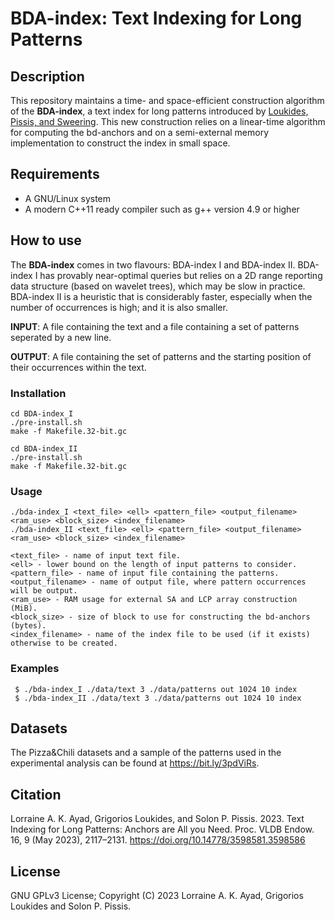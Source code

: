 BDA-index: Text Indexing for Long Patterns
===

Description
-----------

This repository maintains a time- and space-efficient construction algorithm of the <b>BDA-index</b>, a text index for long patterns introduced by [Loukides, Pissis, and Sweering](https://doi.org/10.1109/TKDE.2022.3231780).
This new construction relies on a linear-time algorithm for computing the bd-anchors and on a semi-external memory implementation to
construct the index in small space.

Requirements
-----------
* A GNU/Linux system
* A modern C++11 ready compiler such as g++ version 4.9 or higher

How to use
----------

The <b>BDA-index</b> comes in two flavours: BDA-index I and BDA-index II. BDA-index I has provably near-optimal queries but relies on a 2D range reporting data structure (based on wavelet trees), which may be slow in practice.
BDA-index II is a heuristic that is considerably faster, especially when the number of occurrences is high; and it is also smaller.

<b>INPUT</b>: A file containing the text and a file containing a set of patterns seperated by a new line.

<b>OUTPUT</b>: A file containing the set of patterns and the starting position of their occurrences within the text.

### Installation

```
cd BDA-index_I
./pre-install.sh
make -f Makefile.32-bit.gc
```

```
cd BDA-index_II
./pre-install.sh
make -f Makefile.32-bit.gc
```

### Usage

```
./bda-index_I <text_file> <ell> <pattern_file> <output_filename> <ram_use> <block_size> <index_filename>
./bda-index_II <text_file> <ell> <pattern_file> <output_filename> <ram_use> <block_size> <index_filename>

<text_file> - name of input text file.
<ell> - lower bound on the length of input patterns to consider. 
<pattern_file> - name of input file containing the patterns.
<output_filename> - name of output file, where pattern occurrences will be output.
<ram_use> - RAM usage for external SA and LCP array construction (MiB).
<block_size> - size of block to use for constructing the bd-anchors (bytes).
<index_filename> - name of the index file to be used (if it exists) otherwise to be created.
```

### Examples

```
 $ ./bda-index_I ./data/text 3 ./data/patterns out 1024 10 index
 $ ./bda-index_II ./data/text 3 ./data/patterns out 1024 10 index
```

Datasets
--------

The Pizza&Chili datasets and a sample of the patterns used in the experimental analysis can be found at https://bit.ly/3pdViRs.

Citation
--------

Lorraine A. K. Ayad, Grigorios Loukides, and Solon P. Pissis. 2023. Text Indexing for Long Patterns: Anchors are All you Need. Proc. VLDB Endow. 16, 9 (May 2023), 2117–2131. https://doi.org/10.14778/3598581.3598586

License
--------

GNU GPLv3 License; Copyright (C) 2023 Lorraine A. K. Ayad, Grigorios Loukides and Solon P. Pissis.
